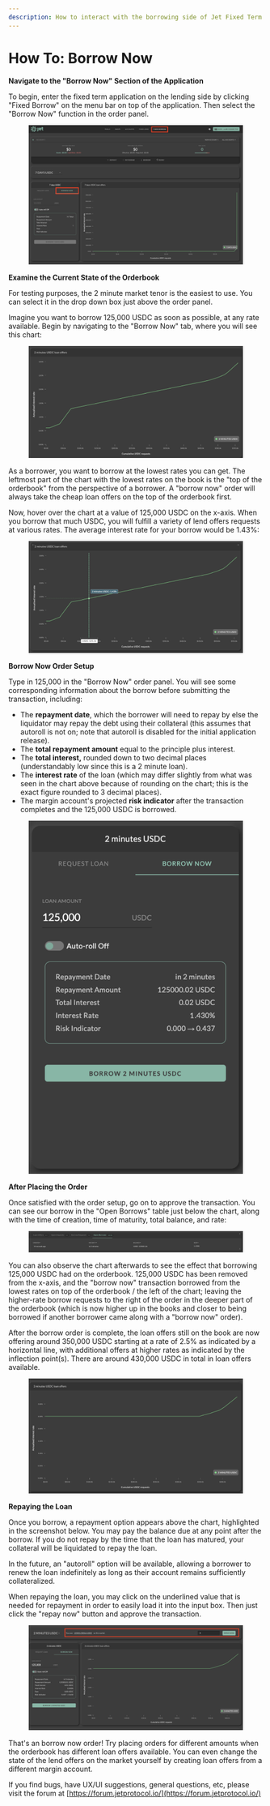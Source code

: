```yaml
---
description: How to interact with the borrowing side of Jet Fixed Term
---
```


# How To: Borrow Now

**Navigate to the "Borrow Now" Section of the Application**

To begin, enter the fixed term application on the lending side by clicking "Fixed Borrow" on the menu bar on top of the application. Then select the "Borrow Now" function in the order panel.&#x20;

<figure><img src="../../../../.gitbook/assets/image (2) (1).png" alt=""><figcaption></figcaption></figure>

**Examine the Current State of the Orderbook**

For testing purposes, the 2 minute market tenor is the easiest to use. You can select it in the drop down box just above the order panel.

Imagine you want to borrow 125,000 USDC as soon as possible, at any rate available. Begin by navigating to the "Borrow Now" tab, where you will see this chart:

<figure><img src="../../../../.gitbook/assets/image (14) (1).png" alt=""><figcaption></figcaption></figure>

As a borrower, you want to borrow at the lowest rates you can get. The leftmost part of the chart with the lowest rates on the book is the "top of the orderbook" from the perspective of a borrower. A "borrow now" order will always take the cheap loan offers on the top of the orderbook first.

Now, hover over the chart at a value of 125,000 USDC on the x-axis. When you borrow that much USDC, you will fulfill a variety of lend offers requests at various rates. The average interest rate for your borrow would be 1.43%:

<figure><img src="../../../../.gitbook/assets/image (28).png" alt=""><figcaption></figcaption></figure>

**Borrow Now Order Setup**

Type in 125,000 in the "Borrow Now" order panel. You will see some corresponding information about the borrow before submitting the transaction, including:

* The **repayment date**, which the borrower will need to repay by else the liquidator may repay the debt using their collateral (this assumes that autoroll is not on; note that autoroll is disabled for the initial application release).
* The **total repayment amount** equal to the principle plus interest.
* The **total interest,** rounded down to two decimal places (understandably low since this is a 2 minute loan).
* The **interest rate** of the loan (which may differ slightly from what was seen in the chart above because of rounding on the chart; this is the exact figure rounded to 3 decimal places).
* The margin account's projected **risk indicator** after the transaction completes and the 125,000 USDC is borrowed.

<figure><img src="../../../../.gitbook/assets/image (21).png" alt=""><figcaption></figcaption></figure>

**After Placing the Order**

Once satisfied with the order setup, go on to approve the transaction. You can see our borrow in the "Open Borrows" table just below the chart, along with the time of creation, time of maturity, total balance, and rate:&#x20;

<figure><img src="../../../../.gitbook/assets/image (25) (1).png" alt=""><figcaption></figcaption></figure>

You can also observe the chart afterwards to see the effect that borrowing 125,000 USDC had on the orderbook. 125,000 USDC has been removed from the x-axis, and the "borrow now" transaction borrowed from the lowest rates on top of the orderbook / the left of the chart; leaving the higher-rate borrow requests to the right of the order in the deeper part of the orderbook (which is now higher up in the books and closer to being borrowed if another borrower came along with a "borrow now" order).

After the borrow order is complete, the loan offers still on the book are now offering around 350,000 USDC starting at a rate of 2.5% as indicated by a horizontal line, with additional offers at higher rates as indicated by the inflection point(s). There are around 430,000 USDC in total in loan offers available.

<figure><img src="../../../../.gitbook/assets/image (37).png" alt=""><figcaption></figcaption></figure>

**Repaying the Loan**

Once you borrow, a repayment option appears above the chart, highlighted in the screenshot below. You may pay the balance due at any point after the borrow. If you do not repay by the time that the loan has matured, your collateral will be liquidated to repay the loan.

In the future, an "autoroll" option will be available, allowing a borrower to renew the loan indefinitely as long as their account remains sufficiently collateralized.&#x20;

When repaying the loan, you may click on the underlined value that is needed for repayment in order to easily load it into the input box. Then just click the "repay now" button and approve the transaction.

<figure><img src="../../../../.gitbook/assets/image (31).png" alt=""><figcaption></figcaption></figure>

That's an borrow now order! Try placing orders for different amounts when the orderbook has different loan offers available. You can even change the state of the lend offers on the market yourself by creating loan offers from a different margin account.

If you find bugs, have UX/UI suggestions, general questions, etc, please visit the forum at [https://forum.jetprotocol.io/](https://forum.jetprotocol.io/)
